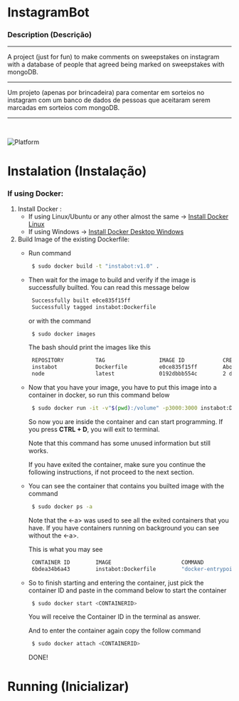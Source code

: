 # InstagramBot
<h3>Description (Descrição)</h3>

---

A project (just for fun) to make comments on sweepstakes on instagram with a database of people that agreed being marked on sweepstakes with mongoDB.

---

Um projeto (apenas por brincadeira) para comentar em sorteios no instagram com um banco de dados de pessoas que aceitaram serem marcadas em sorteios com mongoDB.

---
<br>

![Platform](https://img.shields.io/badge/platform-NODE-lightgrey.svg?style=flat)

Instalation (Instalação)
===

<h3>If using Docker:</h3>

1. Install Docker :
    - If using Linux/Ubuntu or any other almost the same -> [Install Docker Linux](https://docs.docker.com/engine/install/ubuntu/)
    - If using Windows -> [Install Docker Desktop Windows](https://docs.docker.com/docker-for-windows/install/)
2. Build Image of the existing Dockerfile:
     - Run command 
       
       ```bash
        $ sudo docker build -t "instabot:v1.0" .
       ```
     - Then wait for the image to build and verify 
        if the image is successfully builted. You can read this message below
        ```bash 
         Successfully built e0ce835f15ff
         Successfully tagged instabot:Dockerfile
        ```
        or with the command
       ```bash
        $ sudo docker images
       ```
       The bash should print the images like this
       ```bash
        REPOSITORY          TAG                 IMAGE ID            CREATED              SIZE
        instabot            Dockerfile          e0ce835f15ff        About a minute ago   943MB
        node                latest              0192dbbb554c        2 days ago           943MB
       ```
     - Now that you have your image, you have to put this image into a container in docker, so run this command below
       ```bash
        $ sudo docker run -it -v"$(pwd):/volume" -p3000:3000 instabot:Dockerfile bash
       ```
       So now you are inside the container and can start programming. If you press **CTRL + D**, you will exit to terminal.
        
       Note that this command has some unused information but still works.
       
       If you have exited the container, make sure you continue the following instructions, if not proceed to the next section.
     - You can see the container that contains you builted image with the command
       ```bash
        $ sudo docker ps -a
       ```
       Note that the <-a> was used to see all the exited containers that you have. If you have containers running on background you can see without the <-a>.
       
       This is what you may see
       ```bash
        CONTAINER ID        IMAGE                      COMMAND                  CREATED             STATUS                        PORTS               NAMES
        6bdea34b6a43        instabot:Dockerfile        "docker-entrypoint.s…"   13 minutes ago      Exited (130) 17 seconds ago                       romantic_hawking
       ```
     - So to finish starting and entering the container, just pick the container ID and paste in the command below to start the container
       ```bash
        $ sudo docker start <CONTAINERID>
       ```
       You will receive the Container ID in the terminal as answer.
       
       And to enter the container again copy the follow command
       ```bash
        $ sudo docker attach <CONTAINERID>
       ```
       
       DONE!

Running (Inicializar)
===

